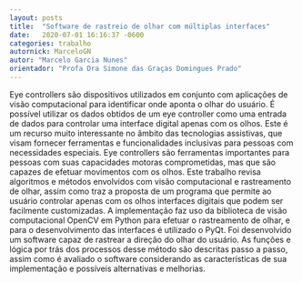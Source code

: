 ```yaml
---
layout: posts
title:  "Software de rastreio de olhar com múltiplas interfaces"
date:   2020-07-01 16:16:37 -0600
categories: trabalho
autornick: MarceloGN
autor: "Marcelo Garcia Nunes"
orientador: "Profa Dra Simone das Graças Domingues Prado"
---
```

Eye controllers são dispositivos utilizados em conjunto com aplicações de visão computacional para identificar onde aponta o olhar do usuário. É possível utilizar os dados obtidos de um eye controller como uma entrada de dados para controlar uma interface digital apenas com os olhos. Este é um recurso muito interessante no âmbito das tecnologias assistivas, que visam fornecer ferramentas e funcionalidades inclusivas para pessoas com necessidades especiais. Eye controllers são ferramentas importantes para pessoas com suas capacidades motoras comprometidas, mas que são capazes de efetuar movimentos com os olhos. Este trabalho revisa algoritmos e métodos envolvidos com visão computacional e rastreamento de olhar, assim como traz a proposta de um programa que permite ao usuário controlar apenas com os olhos interfaces digitais que podem ser facilmente customizadas. A implementação faz uso da biblioteca de visão computacional OpenCV em Python para efetuar o rastreamento de olhar, e para o desenvolvimento das interfaces é utilizado o PyQt. Foi desenvolvido um software capaz de rastrear a direção do olhar do usuário. As funções e lógica por trás dos processos desse método são descritas passo a passo, assim como é avaliado o software considerando as características de sua implementação e possíveis alternativas e melhorias.

